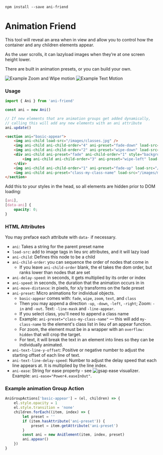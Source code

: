 ```
npm install --save ani-friend
```

# Animation Friend

This tool will reveal an area when in view and allow you to control
how the container and any children elements appear.

As the user scrolls, it can lazyload images when they’re at
one screen height lower.

There are built in animation presets, or you can build your own.

![Example Zoom and Wipe motion](http://ua5.co/67e2fb2440aa/wipe-and-zoom.gif)
![Example Text Motion](http://ua5.co/60c9d83d5ad8/ezgif-1-6b4c24069a4e.gif)

### Usage

```javascript
import { Ani } from 'ani-friend'

const ani = new Ani()

// If new elements that are animation groups get added dynamically,
// calling this will add any new elements with an ani attribute
ani.update()
```

```html
<section ani="basic-appear">
    <img ani-child load-src="/images/classes.jpg" />
    <img ani-child ani-child-order="4" ani-preset="fade-down" load-src="/images/marketing.jpg" />
    <img ani-child ani-child-order="2" ani-preset="wipe-down" load-src="/images/marketing.jpg" />
    <div ani-child ani-preset="fade" ani-child-order="1" style="background: green; display: inline-block">
        <img ani-child ani-child-order="3" ani-preset="wipe-left" load-src="/images/marketing.jpg" />
    </div>
    <img ani-child ani-child-order="1" ani-preset="fade-up" load-src="/images/marketing.jpg" />
    <img ani-child ani-preset="class-my-class-name" load-src="/images/marketing.jpg" />
</section>
```

Add this to your styles in the head, so all elements are hidden prior to DOM loading:

```css
[ani],
[data-ani] {
    opacity: 0;
}
```

### HTML Attributes

You may preface each attribute with `data-` if necessary.
- `ani`: Takes a string for the parent preset name
- `load-src`: add to image tags in lieu src attributes, and it will lazy load
- `ani-child`: Defines this node to be a child
- `ani-child-order`: you can sequence the order of nodes that come in
  - If you leave `ani-child-order` blank, the el takes the dom order, but ranks lower than nodes that are set
- `ani-delay-speed`: in seconds, it gets multiplied by its order or index
- `ani-speed`: in seconds, the duration that the animation occurs in in
- `ani-move-distance`: in pixels, for x/y transforms on the fade preset
- `ani-preset`: Micro animations for individual objects.
  -  `basic-appear` comes with: `fade`, `wipe`, `zoom`, `text`, and `class`
  - Then you may append a direction `-up`, `-down`, `-left`, `-right`; Zoom: `-in` and `-out`. Text: `-line-mask` and `-line-appear`.
  -  If you select class, you'll need to append a class name
    - Example: `ani-preset="class-my-class-name"` — this will add `my-class-name` to the element's class list in lieu of an appear function.
  - For zoom, the element must be in a wrapper with an `overflow: hidden` that will crop the target.
  - For text, it will break the text in an element into lines so they can be individually animated.
- `ani-text-line-y-offset`: Positive or negative number to  adjust the starting offset of each line of text.
- `ani-text-line-delay-speed`: Number to adjust the delay speed that each line appears at. It is multiplied by the line index.
- `ani-ease`: String for ease property - see ![gsap ease visualizer](https://greensock.com/ease-visualizer). Example: `ani-ease="Power4.easeInOut"`.

### Example animation Group Action

```javascript
AniGroupActions['basic-appear'] = (el, children) => {
    el.style.opacity = 1
    el.style.transition = 'none'
    children.forEach((item, index) => {
        let preset = ''
        if (item.hasAttribute('ani-preset')) {
            preset = item.getAttribute('ani-preset')
        }
        const ani = new AniElement(item, index, preset)
        ani.appear()
    })
}
```
